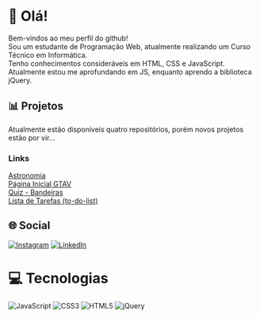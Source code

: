 # 👋 Olá!
Bem-vindos ao meu perfil do github! <br>
Sou um estudante de Programação Web, atualmente realizando um Curso Técnico em Informática. <br>
Tenho conhecimentos consideráveis em HTML, CSS e JavaScript. Atualmente estou me aprofundando em JS, enquanto aprendo a biblioteca jQuery.

## 📊 Projetos
Atualmente estão disponíveis quatro repositórios, porém novos projetos estão por vir...

### Links
[Astronomia](https://mariogu13.github.io/astronomia)<br>
[Página Inicial GTAV](https://mariogu13.github.io/projeto-gta)<br>
[Quiz - Bandeiras](https://mariogu13.github.io/quiz-bandeiras)<br>
[Lista de Tarefas (to-do-list)](https://mariogu13.github.io/to-do-list)

## 🌐 Social
[![Instagram](https://img.shields.io/badge/Instagram-%23E4405F.svg?logo=Instagram&logoColor=white)](https://instagram.com/mariogu13) [![LinkedIn](https://img.shields.io/badge/LinkedIn-%230077B5.svg?logo=linkedin&logoColor=white)](https://linkedin.com/in/mariogu13) 

# 💻 Tecnologias
![JavaScript](https://img.shields.io/badge/javascript-%23323330.svg?style=for-the-badge&logo=javascript&logoColor=%23F7DF1E) ![CSS3](https://img.shields.io/badge/css3-%231572B6.svg?style=for-the-badge&logo=css3&logoColor=white) ![HTML5](https://img.shields.io/badge/html5-%23E34F26.svg?style=for-the-badge&logo=html5&logoColor=white) ![jQuery](https://img.shields.io/badge/jquery-%230769AD.svg?style=for-the-badge&logo=jquery&logoColor=white)

